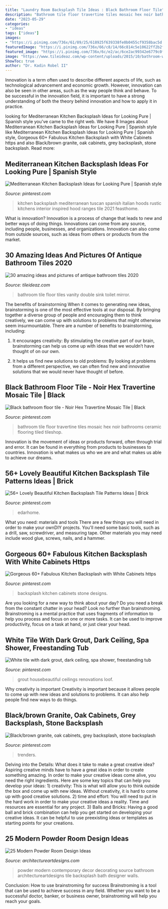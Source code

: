 ```yaml
---
title: "Laundry Room Backsplash Tile Ideas : Black Bathroom Floor Tile"
description: "Bathroom tile floor travertine tiles mosaic hex noir bathrooms ceramic flooring tiled tileshop"
date: "2023-05-29"
categories:
- "ideas"
tags: ["ideas"]
images:
- "https://i.pinimg.com/736x/61/89/25/618925f639338fe0b0455cf9358bac5d.jpg"
featuredImage: "https://i.pinimg.com/736x/66/c8/14/66c814c5e10622ff2b2f1615a33dcffb.jpg"
featured_image: "https://i.pinimg.com/736x/6c/e2/ac/6ce2ac99342e6779c0ff4beee7defdc0.jpg"
image: "https://www.tileideaz.com/wp-content/uploads/2015/10/bathroom-winsome-bathroom-decorating-design-ideas-with-white-ceramic-tile-floor-along-wood-double-vanity-and-round-sink-marble-countertop-with-mirror-plus-white-toilet-as-well-as-floor-tile-and-.jpg"
ShowToc: true
author: "Dr. Kadin Robel II"
---
```



Innovation is a term often used to describe different aspects of life, such as technological advancement and economic growth. However, innovation can also be seen in other areas, such as the way people think and behave. To be successful in the innovation field, it is important to have a strong understanding of both the theory behind innovation and how to apply it in practice.

	

		
looking for Mediterranean Kitchen Backsplash Ideas for Looking Pure | Spanish style you've came to the right web. We have 8 Images about Mediterranean Kitchen Backsplash Ideas for Looking Pure | Spanish style like Mediterranean Kitchen Backsplash Ideas for Looking Pure | Spanish style, Gorgeous 60+ Fabulous Kitchen Backsplash with White Cabinets https and also Black/brown granite, oak cabinets, grey backsplash, stone backsplash. Read more:
		
    
## Mediterranean Kitchen Backsplash Ideas For Looking Pure | Spanish Style

<img loading=lazy src="https://i.pinimg.com/736x/61/89/25/618925f639338fe0b0455cf9358bac5d.jpg" onerror="this.onerror=null;this.src='https://tse3.mm.bing.net/th?id=OIP.1ezrpyxZhrMUrqG_LYzVPwHaNZ&amp;pid=15.1';" alt="Mediterranean Kitchen Backsplash Ideas for Looking Pure | Spanish style">

_Source: pinterest.com_

>kitchen backsplash mediterranean tuscan spanish italian hoods rustic kitchens interior inspired hood ranges tile 2021 feasthome. 

	

What is innovation?
Innovation is a process of change that leads to new and better ways of doing things. Innovations can come from any source, including people, businesses, and organizations. Innovation can also come from outside sources, such as ideas from others or products from the market.

    
## 30 Amazing Ideas And Pictures Of Antique Bathroom Tiles 2020

<img loading=lazy src="https://www.tileideaz.com/wp-content/uploads/2015/10/bathroom-winsome-bathroom-decorating-design-ideas-with-white-ceramic-tile-floor-along-wood-double-vanity-and-round-sink-marble-countertop-with-mirror-plus-white-toilet-as-well-as-floor-tile-and-.jpg" onerror="this.onerror=null;this.src='https://tse2.mm.bing.net/th?id=OIP.c396I290wz13IX4USJ9JVwHaLH&amp;pid=15.1';" alt="30 amazing ideas and pictures of antique bathroom tiles 2020">

_Source: tileideaz.com_

>bathroom tile floor tiles vanity double sink toilet mirror. 

	

The benefits of brainstorming
When it comes to generating new ideas, brainstorming is one of the most effective tools at our disposal. By bringing together a diverse group of people and encouraging them to think creatively, we can come up with solutions to problems that might otherwise seem insurmountable.
There are a number of benefits to brainstorming, including:

1. It encourages creativity: By stimulating the creative part of our brain, brainstorming can help us come up with ideas that we wouldn’t have thought of on our own.

2. It helps us find new solutions to old problems: By looking at problems from a different perspective, we can often find new and innovative solutions that we would never have thought of before.


    
## Black Bathroom Floor Tile - Noir Hex Travertine Mosaic Tile | Black

<img loading=lazy src="https://i.pinimg.com/736x/bd/a5/4e/bda54ed23adddc46b18b6c957227380d--black-bathroom-floor-bathroom-floor-tiles.jpg" onerror="this.onerror=null;this.src='https://tse1.mm.bing.net/th?id=OIP.4hBhToxr8V4QBdlXaCvkRwHaLH&amp;pid=15.1';" alt="Black bathroom floor tile - Noir Hex Travertine Mosaic Tile | Black">

_Source: pinterest.com_

>bathroom tile floor travertine tiles mosaic hex noir bathrooms ceramic flooring tiled tileshop. 

	

Innovation is the movement of ideas or products forward, often through trial and error. It can be found in everything from products to businesses to countries. Innovation is what makes us who we are and what makes us able to achieve our dreams.

    
## 56+ Lovely Beautiful Kitchen Backsplash Tile Patterns Ideas | Brick

<img loading=lazy src="https://i.pinimg.com/736x/66/c8/14/66c814c5e10622ff2b2f1615a33dcffb.jpg" onerror="this.onerror=null;this.src='https://tse3.mm.bing.net/th?id=OIP.lDCpBpfa-VrgJsltf5x3UAHaLJ&amp;pid=15.1';" alt="56+ Lovely Beautiful Kitchen Backsplash Tile Patterns Ideas | Brick">

_Source: pinterest.com_

>edarhome. 

	

What you need: materials and tools
There are a few things you will need in order to make your ownDIY projects. You'll need some basic tools, such as a drill, saw, screwdriver, and measuring tape. Other materials you may need include wood glue, screws, nails, and a hammer.

    
## Gorgeous 60+ Fabulous Kitchen Backsplash With White Cabinets Https

<img loading=lazy src="https://i.pinimg.com/736x/02/c0/01/02c0017bcf022a5e78ca12d689fec4ac.jpg" onerror="this.onerror=null;this.src='https://tse2.mm.bing.net/th?id=OIP.LEYaAzBrXrd5BfKm1OAHdgHaJ4&amp;pid=15.1';" alt="Gorgeous 60+ Fabulous Kitchen Backsplash with White Cabinets https">

_Source: pinterest.com_

>backsplash kitchen cabinets stone designs. 

	

Are you looking for a new way to think about your day? Do you need a break from the constant chatter in your head? Look no further than brainstroming. Brainstroming is a mental practice that uses fragments of information to help you process and focus on one or more tasks. It can be used to improve productivity, focus on a task at hand, or just clear your head.

    
## White Tile With Dark Grout, Dark Ceiling, Spa Shower, Freestanding Tub

<img loading=lazy src="https://i.pinimg.com/736x/6c/e2/ac/6ce2ac99342e6779c0ff4beee7defdc0.jpg" onerror="this.onerror=null;this.src='https://tse2.mm.bing.net/th?id=OIP.12u9V81-gnvSUbLyREkGkgHaLH&amp;pid=15.1';" alt="White tile with dark grout, dark ceiling, spa shower, freestanding tub">

_Source: pinterest.com_

>grout housebeautiful ceilings renovations loof. 

	

Why creativity is important
Creativity is important because it allows people to come up with new ideas and solutions to problems. It can also help people find new ways to do things.

    
## Black/brown Granite, Oak Cabinets, Grey Backsplash, Stone Backsplash

<img loading=lazy src="https://i.pinimg.com/736x/de/3a/c8/de3ac8fd6584a34f023ed9e39814d5a0.jpg" onerror="this.onerror=null;this.src='https://tse2.mm.bing.net/th?id=OIP.gb6-DOOJivdkf_RbG9szEgHaJ3&amp;pid=15.1';" alt="Black/brown granite, oak cabinets, grey backsplash, stone backsplash">

_Source: pinterest.com_

>trenders. 

	

Delving into the Details: What does it take to make a great creative idea?
Aspiring creative minds have to have a great idea in order to create something amazing. In order to make your creative ideas come alive, you need the right ingredients. Here are some key topics that can help you develop your ideas: 1) creativity: This is what will allow you to think outside the box and come up with new ideas. Without creativity, it is hard to come up with good creative solutions. 2) time and effort: You will need to put in the hard work in order to make your creative ideas a reality. Time and resources are essential for any project. 3) Balls and Bricks: Having a good ball and brick combination can help you get started on developing your creative ideas. It can be helpful to use preexisting ideas or templates as starting points for your creations.

    
## 25 Modern Powder Room Design Ideas

<img loading=lazy src="http://www.architectureartdesigns.com/wp-content/uploads/2013/09/22.jpg" onerror="this.onerror=null;this.src='https://tse1.mm.bing.net/th?id=OIP.DzZZSbaw4uX9_umI6mCNqAAAAA&amp;pid=15.1';" alt="25 Modern Powder Room Design Ideas">

_Source: architectureartdesigns.com_

>powder modern contemporary decor decorating source bathroom architectureartdesigns tile backsplash bath designer walls. 

	

Conclusion: How to use brainstroming for success
Brainstroming is a tool that can be used to achieve success in any field. Whether you want to be a successful doctor, banker, or business owner, brainstroming will help you reach your goals.

